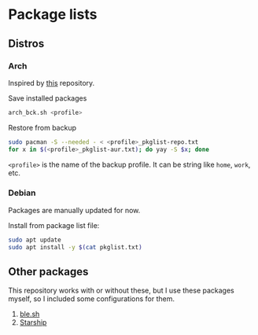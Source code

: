 # Package lists

## Distros
### Arch
Inspired by [this](https://github.com/bruhtus/package-backup) repository.

Save installed packages
```bash
arch_bck.sh <profile>
```

Restore from backup
```bash
sudo pacman -S --needed - < <profile>_pkglist-repo.txt
for x in $(<profile>_pkglist-aur.txt); do yay -S $x; done
```

`<profile>` is the name of the backup profile. It can be string like `home`, `work`, etc.

### Debian
Packages are manually updated for now.

Install from package list file:
```bash
sudo apt update
sudo apt install -y $(cat pkglist.txt)
```

## Other packages 
This repository works with or without these, but I use these packages myself, so I included some configurations for them.
1. [ble.sh](https://github.com/akinomyoga/ble.sh)
2. [Starship](https://starship.rs/guide/)


